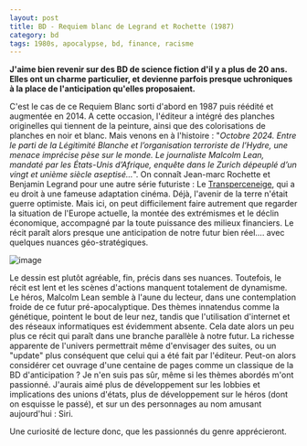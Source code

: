 ```yaml
---
layout: post
title: BD - Requiem blanc de Legrand et Rochette (1987)
category: bd
tags: 1980s, apocalypse, bd, finance, racisme
---
```

**J'aime bien revenir sur des BD de science fiction d'il y a plus de 20 ans. Elles ont un charme particulier, et devienne parfois presque uchroniques à la place de l'anticipation qu'elles proposaient.**

C'est le cas de ce Requiem Blanc sorti d'abord en 1987 puis réédité et augmentée en 2014. A cette occasion, l'éditeur a intégré des planches originelles qui tiennent de la peinture, ainsi que des colorisations de planches en noir et blanc. Mais venons en à l'histoire : "<i>Octobre 2024. Entre le parti de la Légitimité Blanche et l’organisation terroriste de l’Hydre, une menace imprécise pèse sur le monde. Le journaliste Malcolm Lean, mandaté par les États-Unis d’Afrique, enquête dans le Zurich dépeuplé d’un vingt et unième siècle aseptisé…</i>". On connaît Jean-marc Rochette et Benjamin Legrand pour une autre série futuriste : Le <a href="https://cheziceman.wordpress.com/2014/04/08/snowpiercer-le-transperceneige-de-bong-joon-ho-2013/">Transperceneige</a>, qui a eu droit à une fameuse adaptation cinéma. Déjà, l'avenir de la terre n'était guerre optimiste. Mais ici, on peut difficilement faire autrement que regarder la situation de l'Europe actuelle, la montée des extrémismes et le déclin économique, accompagné par la toute puissance des milieux financiers. Le récit paraît alors presque une anticipation de notre futur bien réel.... avec quelques nuances géo-stratégiques.

![image](https://filedn.eu/llqi9IBxlYouGRXYG2xlROb/img/2016/requiemblanc.jpg)

Le dessin est plutôt agréable, fin, précis dans ses nuances. Toutefois, le récit est lent et les scènes d'actions manquent totalement de dynamisme. Le héros, Malcolm Lean semble à l'aune du lecteur, dans une contemplation froide de ce futur pré-apocalyptique. Des thèmes innatendus comme la génétique, pointent le bout de leur nez, tandis que l'utilisation d'internet et des réseaux informatiques est évidemment absente. Cela date alors un peu plus ce récit qui paraît dans une branche parallèle à notre futur. La richesse apparente de l'univers permettrait même d'envisager des suites, ou un "update" plus conséquent que celui qui a été fait par l'éditeur. Peut-on alors considérer cet ouvrage d'une centaine de pages comme un classique de la BD d'anticipation ? Je n'en suis pas sûr, même si les thèmes abordés m'ont passionné. J'aurais aimé plus de développement sur les lobbies et implications des unions d'états, plus de développement sur le héros (dont on esquisse le passé), et sur un des personnages au nom amusant aujourd'hui : Siri.

Une curiosité de lecture donc, que les passionnés du genre apprécieront.

